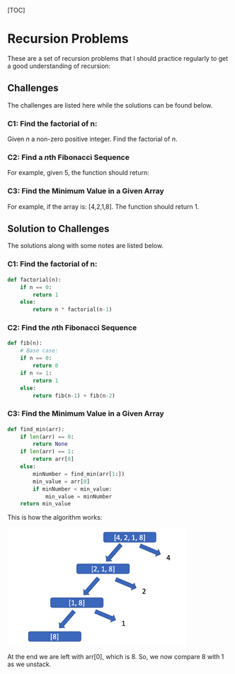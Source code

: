 [TOC]



# Recursion Problems

These are a set of recursion problems that I should practice regularly to get a good understanding of recursion: 

## Challenges 

The challenges are listed here while the solutions can be found below. 

### C1: Find the factorial of n:

Given $n$ a non-zero positive integer. Find the factorial of $n$. 

### C2: Find a $n$th Fibonacci Sequence

For example, given 5, the function should return: 

### C3: Find the Minimum Value in a Given Array

For example, if the array is: [4,2,1,8]. The function should return 1. 

## Solution to Challenges

The solutions along with some notes are listed below.

### C1: Find the factorial of n:

```python
def factorial(n):
    if n == 0:
        return 1
    else:
        return n * factorial(n-1)
```



### C2: Find the $n$th Fibonacci Sequence

```python
def fib(n):
    # Base case:
    if n == 0:
        return 0 
    if n <= 1:
        return 1
    else:
        return fib(n-1) + fib(n-2)
```



### C3: Find the Minimum Value in a Given Array

```python
def find_min(arr):
    if len(arr) == 0:
        return None
    if len(arr) == 1:
        return arr[0]
    else:
        minNumber = find_min(arr[1:])
        min_value = arr[0]
        if minNumber < min_value:
            min_value = minNumber
    return min_value
```

This is how the algorithm works: 

<img src="Recursion_Problems.assets/image-20201112172233386.png" alt="image-20201112172233386" style="zoom:50%;" />

At the end we are left with arr[0], which is 8. So, we now compare 8 with 1 as we unstack. 





 